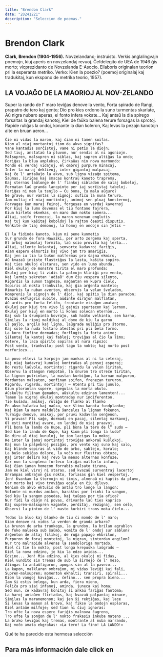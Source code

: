 ```yaml
---
title: "Brendon Clark"
date: "20241221"
description: "Seleccion de poemas."
---
```



# Brendon Clark

**Clark, Brendon (1904-1956).** Novzelandano; instruisto. Verkis anglalingvajn poemojn, kiuj aperis en novzelandaj revuoj. Ĉefdelegito de UEA de 1946 ĝis morto; vicprezidanto de Novzelanda E-Asocio. Ellaboris originalan teorion pri la esperanta metriko. Verko: Kien la poezio? (poemoj originalaj kaj tradukitaj, kun ekspono de metrika teorio, 1957).

## LA VOJAĜO DE LA MAORIOJ AL NOV-ZELANDO

<div class="poem">
    Super la rando de l' maro leviĝas denove la vento,
    Forta spirado de Rangi, prapatro de tero kaj gento;
    Dio pro kies ordono la suno turmentas skarlate,
    Aŭ nigra nubaro aperas, el fonto infera vokate...
    Kaj antaŭ la dia spirego forsaltas la grandaj kanotoj,
    Kiel de faŭko balena terure forsagas la sprotoj.
    Rapide ruliĝas la ondoj, konante la dian koleron,
    Kaj levas la pezajn kanotojn alte en bruan aeron...

    Ĉie ni vidas la maron, kaj ĉiam ni tamen soifas.
    Kiom al niaj mortantoj tiom da akvo signifas?
    Vane kantadis sorĉistoj, vane ni petis la diojn;
    Sed tiuj, anstataŭ la pluvon, nur sendis al ni agoniojn.
    Malsupren, malsupren ni siblas, kaj supren altiĝas la ondo;
    Foriĝas la blua amplekso, ĉirkaŭas nin nova marmondo:
    Mondo el verdaj vidaĵoj, el ombroj purpure minacaj,
    Inter la maraj deklivoj, inter gigantoj malpacaj.
    Kaj ĉe l' antaŭaĵo la akvo, sub ligna vizaĝo spitema,
    Ŝaŭmas, ŝiriĝas kaj ŝmacas kontraŭ kanoto traprema,
    Kaj sternas laŭlonge de l' flankoj sibladon de salaj bobeloj,
    Formatan laŭ granda lancpinto per iaj sorĉistaj tabeloj.
    Fariĝas ni mem la tenilo — Ĉu bona, ĉu mala aŭguro?
    Ne grave; nur vantas la signoj: sufiĉu la nuna teruro.
    Jam multaj el niaj mortintoj, animoj sen pluaj konsternoj,
    Forvagas kun maraj feinoj, forgesas en verdaj kavernoj
    Por kiuj la lumo devenas el tiu fontano fajrera,
    Kiun kirleto ekvekas, en maro dum nokto somera...
    Aliaj, soife frenezaj, la maron venenan englutis
    Kaj tuj kun kaŝitaj koboldoj la rajton ĉeesti disputis.
    Venkite de tiaj demonoj, la homoj en ondojn sin ĵetis —

    El la fidinda kanoto, kiun ni pene kunmetis
    Sur grundo de fora Hawaiki, per arto zorgema kaj sperta,
    El arboj malmolaj formita, laŭ scio provita kaj lerta...
    Aliaj, silente kuŝantaj, senvorte kadavroj fariĝis,
    Kiam espero elmortis kaj vivo jam tro amariĝis.
    Kaj jen iu tia la buŝon malfermas pro ŝajna ekmiro,
    Aŭ kvazaŭ insiste flustriĝus la lasta, kaŝita sopiro.
    Kaj ties okuloj elstaras, sen vido en lumo abunda,
    Kiel okuloj de monstro tirita el maro profunda:
    Okuloj per kiuj li vidis la palmojn kliniĝi pro vento,
    Kaj larmis sekretan 'adiaŭ' dum ĉiu vespera silento,
    Rigardis la sunon tagmeze, naĝantan en kupra ĉielo,
    Sopiris al nokta trankvilo, kaj ĝia arĝenta mantelo;
    Rimarkis la nuban averton, observis la velan ŝveladon,
    Komprenis la signojn de l' dioj, kaj spitis la dian paradon;
    Kvazaŭ ekflagris subite, aŭdinte diraĵon malflatan,
    Aŭ ardis pro forta feliĉo, frontante vizaĝon amatan;
    Okuloj per kiuj tra vivo li gajnis spertecon kaj lernon,
    Okuloj per kiuj en morto li konos solecan eternon...
    Kaj sub la ŝrumpinta kovraĵo, sub haŭto velkinta, sen karno,
    Similas la ripoj maldikaj al domo de kiu la garno
    El pajlo, argilo kaj ligno, laŭgrade nuliĝis pro ŝtormo,
    Kaj sole la nuda fostaro atestas pri pli bela formo.
    La koro finfine dormadas; forflugis la forta animo;
    Silentaj la kantoj kaj fabloj; troviĝas al ĉio la limo;
    Cetere, la laca spirito sopiras al nura ripozo:
    Post vento, trankvilo; post tago la nokto; kaj morto post
    marfuriozo...

    La povo ellevi la korpojn jam mankas al ni la ceteraj,
    Kaj niaj kadavraj kunuloj kontraŭas al pensoj esperaj;
    Do restu laŭvole, mortintoj: rigardu la velon ŝiritan,
    Observu la stangon rompotan, la ŝnuron tro streĉe tiritan,
    La lignon putrintan, la mastan kurbiĝon, la karnan malpuron,
    Mordantan malsaton, senfinan soifon, frenezan teruron.
    Rigardu, rigardu, mortintoj! — Atentu pri tiu junulo,
    Kiun plorantan supere, spegulas la morta okulo.
    Aŭskultu filinan ĝemadon, aŭskultu edzinan lamenton!...
    Tamen la nigraj okuloj montradas nur indiferenton.
    Tie kuŝadu, amikoj, ruliĝu de flanko al flanko
    En akvo haladza kaj naŭza, sur ŝlima kanota fundplanko;
    Kaj kiam la maro maldolĉa ŝancelos la lignan fokenon,
    Turniĝu denove, amikoj, por pruvi kadavran senĝenon.
    Vi pravas! Pli saĝe, dormadi en pacaj, silentaj markavoj,
    Ol esti murditaj avare, en landoj de niaj praavoj.
    Pli bona la lando de Kupe, pli bona la tero de l” sudo —
    Sed kie la lando de Kupe, kaj kiom pli longa la ludo?
    Do diru al diaj kunuloj, ke iom lacigas la mokoj,
    Ke inter la jamaj mortintoj troviĝas ankoraŭ kuŝlokoj.
    Kaj nun la palpebroj peziĝas, pro vento kaj suno kaj salo,
    Kaj blinde sopiras al vido de arbo, sablejo, koralo;
    La buŝo sekiĝas dolore, la voĉo nur flustras obtuze,
    Kaj inter deliro kaj revo la menso alternas konfuze;
    Ĉar nun la sanplena forteco fariĝas malforto infana,
    Kaj ĉian iaman homecon forrabis malsato tirana,
    Jam ne kiel viroj ni staras, sed kvazaŭ surventraj lacertoj
    Enrampas ombraĵon ĝis nokto, forlasas ĝin kiel vespertoj.
    Jen! Kvankam la ŝtormojn ni timis, almenaŭ ni kaptis da pluvo,
    Ĉar morto kaj vivo troviĝas egale en ĉiu diluvo.
    Neniom da akvo ektuŝis de antaŭ tro longe la langon:
    Volonte ni murdus amikon, baraktus por trinki la sangon,
    Sed kiu la sangon posedas, kaj taŭgas por tia ofico?
    Nur fidi la diojn ni povas, drivante laŭ ties kaprico
    Kaj supren-malsupren vagante, perditaj, rezignaj, sen celo,
    Observi la pinton de l' masto kurbiri trans moka ĉielo...

    Tedas la bluo kaj blanko de tiu ĉi mondo de l' maro;
    Kiam denove ni vidos la verdon de granda arbaro?
    La brunon de arba trunkego, la grundon, la brilan agrablon
    De fuko malseka sub ŝaŭmo, vomita de l' ondoj sur sablon?
    Arĝenton de altaj filikoj, de ruĝa papago ekbrilon,
    Purpuron de foraj montetoj, la nigran, sintordan angilon?
    Nur tro malrapide alvenas la sendoloriga mortado,
    Kiel ĉi tie la nokto, post longa krepuska laŭgrado —
    Kiel la nova edzino, je kiu la edzo avidas...
    Edzino... Jen! Mia edzino, al kies okuloj ni fidas,
    Kiel vundito sin trenas de sub la ŝirmejo ĉe l' mezo,
    Atingas la antaŭfiguron, apogas sin al la pavezo...
    La kapon, malklaran ombraĵon, mi vidas leviĝi kaj fali,
    Supren-malsupren; momenton ekhalti; transiri, spirali...
    Kiom la vangoj kaviĝas... ĉefino... sen propra bieno...
    Iam ŝi estis belega, kun arda, fiera mieno,
    Feliĉa pro siaj infanoj, aminda, juneca kaj homa;
    Sed nun, ĉe kadavraj konitoj ŝi ankaŭ fariĝas fantoma;
    La haroj antaŭen flirtadas, kaj kvazaŭ palpantaj minace,
    Similas la maranemonon; kaj jen ŝi rektiĝas, kaj lace
    Ŝi levas la manon al brovo, kaj fikse la ondojn esploras,
    Kiel antaŭe milfoje; sed tion ni ĉiuj ignoras:
    Tro ofte la nova espero fariĝis malnova ĉagreno,
    Tro ofte la sonĝon de l' nokto frakasis inkuba mateno ...
    La brako leviĝas kaj tremas, montrante al nuba marrando,
    Kaj voĉo amata ekgrakas: «La tero! La fino! LA LANDO!»
</div>

Qué te ha parecido esta hermosa selección

## Para más información dale click en
